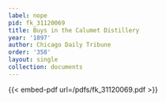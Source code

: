 ```yaml
---
label: nope
pid: fk_31120069
title: Buys in the Calumet Distillery
year: '1897'
author: Chicago Daily Tribune
order: '358'
layout: single
collection: documents
---
```



{{< embed-pdf url=/pdfs/fk_31120069.pdf >}}